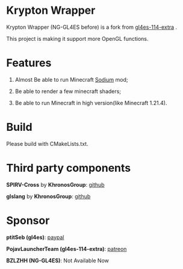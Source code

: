 Krypton Wrapper
====

Krypton Wrapper (NG-GL4ES before) is a fork from [gl4es-114-extra](https://github.com/PojavLauncherTeam/gl4es-114-extra) . 

This project is making it support more OpenGL functions.

Features
====

1. Almost Be able to run Minecraft [Sodium](https://github.com/CaffeineMC/sodium) mod;

2. Be able to render a few minecraft shaders;

3. Be able to run Minecraft in high version(like Minecraft 1.21.4).

Build
====

Please build with CMakeLists.txt.

Third party components
====

**SPIRV-Cross** by **KhronosGroup**: [github](https://github.com/KhronosGroup/SPIRV-Cross)

**glslang** by **KhronosGroup**: [github](https://github.com/KhronosGroup/glslang)

Sponsor
====

**ptitSeb (gl4es)**: [paypal](https://paypal.me/0ptitSeb)

**PojavLauncherTeam (gl4es-114-extra)**: [patreon](https://patreon.com/pojavlauncher)

**BZLZHH (NG-GL4ES)**: Not Available Now